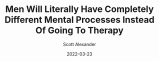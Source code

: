 ---
layout: podcast
title: "Men Will Literally Have Completely Different Mental Processes Instead Of Going To Therapy"
author: Scott Alexander
description: https://astralcodexten.substack.com/p/men-will-literally-have-completely
date: 2022-03-23
length: 1075949
duration: 269
guid: men-will-literally-have-completely
---